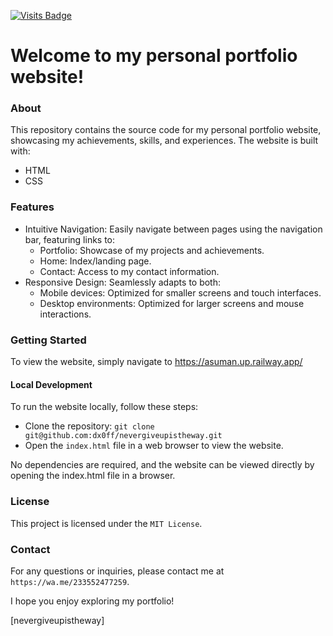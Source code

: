 [![Visits Badge](https://badges.pufler.dev/visits/dx0ff/nevergiveupistheway)](https://asuman.up.railway.app/)

# Welcome to my personal portfolio website!

### About

This repository contains the source code for my personal portfolio website, showcasing my achievements, skills, and experiences. The website is built with:

- HTML
- CSS


### Features


- Intuitive Navigation: Easily navigate between pages using the navigation bar, featuring links to:
    - Portfolio: Showcase of my projects and achievements.
    - Home: Index/landing page.
    - Contact: Access to my contact information.
- Responsive Design: Seamlessly adapts to both:
    - Mobile devices: Optimized for smaller screens and touch interfaces.
    - Desktop environments: Optimized for larger screens and mouse interactions.


### Getting Started

To view the website, simply navigate to https://asuman.up.railway.app/

#### Local Development

To run the website locally, follow these steps:

- Clone the repository: `git clone git@github.com:dx0ff/nevergiveupistheway.git`
- Open the `index.html` file in a web browser to view the website.

No dependencies are required, and the website can be viewed directly by opening the index.html file in a browser.


### License

This project is licensed under the `MIT License`.


### Contact

For any questions or inquiries, please contact me at `https://wa.me/233552477259`.


I hope you enjoy exploring my portfolio!

[nevergiveupistheway]